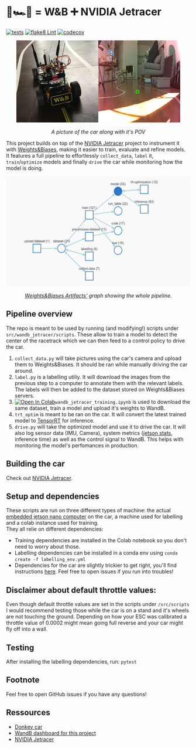 # 🏁🏎️💨 = W&B ➕ NVIDIA Jetracer  
[![tests](https://github.com/Armandpl/wandb_jetracer/actions/workflows/ci.yml/badge.svg?branch=master)](https://github.com/Armandpl/wandb_jetracer/actions/workflows/ci.yml) [![flake8 Lint](https://github.com/Armandpl/wandb_jetracer/actions/workflows/lint.yml/badge.svg)](https://github.com/Armandpl/wandb_jetracer/actions/workflows/lint.yml) [![codecov](https://codecov.io/gh/Armandpl/wandb-jetracer/branch/master/graph/badge.svg?token=ZWFFBNQNWB)](https://codecov.io/gh/Armandpl/wandb_jetracer)

<p align="center"><img src="https://raw.githubusercontent.com/Armandpl/wandb-jetracer/master/assets/header.png"/></p>
<p align="center"><i>A picture of the car along with it's POV</i></p>

This project builds on top of the [NVIDIA Jetracer](https://github.com/NVIDIA-AI-IOT/jetracer) project to instrument it with [Weights&Biases](https://wandb.ai/site), making it easier to train, evaluate and refine models.  
It features a full pipeline to effortlessly `collect_data`, `label` it, `train`/`optimize` models and finally `drive` the car while monitoring how the model is doing.

<p align="center"><img src="https://raw.githubusercontent.com/Armandpl/wandb-jetracer/master/assets/artifacts.png" height="300"/></p>
<p align="center"><i><a href="https://docs.wandb.ai/guides/artifacts">Weights&Biases Artifacts'</a> graph showing the whole pipeline.</i></p>

## Pipeline overview
The repo is meant to be used by running (and modifying!) scripts under `src/wandb_jetracer/scripts`. These allow to train a model to detect the center of the racetrack which we can then feed to a control policy to drive the car. 
1. `collect_data.py` will take pictures using the car's camera and upload them to Weights&Biases. It should be ran while manually driving the car around.
2. `label.py` is a labelling utiliy. It will download the images from the previous step to a computer to annotate them with the relevant labels. The labels will then be added to the dataset stored on Weights&Biases servers. 
3. [![Open In Colab](https://colab.research.google.com/assets/colab-badge.svg)](https://colab.research.google.com/github/Armandpl/wandb-jetracer/blob/master/src/wandb_jetracer_training.ipynb)`wandb_jetracer_training.ipynb` is used to download the same dataset, train a model and upload it's weights to WandB.
4. `trt_optim` is meant to be ran on the car. It will convert the latest trained model to [TensorRT](https://developer.nvidia.com/tensorrt) for inference.
5. `drive.py` will take the optimized model and use it to drive the car. It will also log sensor data (IMU, Camera), system metrics ([jetson stats](https://github.com/rbonghi/jetson_stats), inference time) as well as the control signal to WandB. This helps with monitoring the model's perfomances in production.

## Building the car
Check out [NVIDIA Jetracer](https://github.com/NVIDIA-AI-IOT/jetracer).

## Setup and dependencies
These scripts are run on three different types of machine: the actual [embedded jetson nano computer](https://developer.nvidia.com/embedded/jetson-nano-developer-kit) on the car, a machine used for labelling and a colab instance used for training.  
They all relie on different dependencies:
- Training dependencies are installed in the Colab notebook so you don't need to worry about those.
- Labelling dependencies can be installed in a conda env using `conda create -f labelling_env.yml`
- Dependencies for the car are slightly trickier to get right, you'll find instructions [here](https://github.com/Armandpl/wandb-jetracer/blob/master/JETSON_SETUP.md). Feel free to open issues if you run into troubles!

## Disclaimer about default throttle values:
Even though default throttle values are set in the scripts under `/src/scripts` I would recommend testing those while the car is on a stand and it's wheels are not touching the ground. Depending on how your ESC was calibrated a throttle value of 0.0002 might mean going full reverse and your car might fly off into a wall.

## Testing
After installing the labelling dependencies, run: ```pytest```

## Footnote
Feel free to open GitHub issues if you have any questions!

## Ressources
- [Donkey car](donkeycar.com)
- [WandB dashboard for this project](https://wandb.ai/wandb/racecar)  
- [NVIDIA Jetracer](https://github.com/NVIDIA-AI-IOT/jetracer)  
